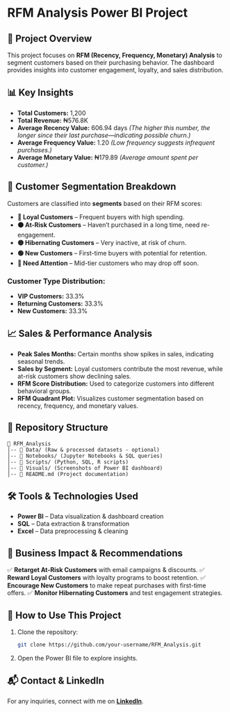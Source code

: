 # RFM Analysis Power BI Project

## 📌 Project Overview
This project focuses on **RFM (Recency, Frequency, Monetary) Analysis** to segment customers based on their purchasing behavior. The dashboard provides insights into customer engagement, loyalty, and sales distribution.

## 📊 Key Insights
- **Total Customers:** 1,200
- **Total Revenue:** ₦576.8K
- **Average Recency Value:** 606.94 days *(The higher this number, the longer since their last purchase—indicating possible churn.)*
- **Average Frequency Value:** 1.20 *(Low frequency suggests infrequent purchases.)*
- **Average Monetary Value:** ₦179.89 *(Average amount spent per customer.)*

## 📌 Customer Segmentation Breakdown
Customers are classified into **segments** based on their RFM scores:
- **🔵 Loyal Customers** – Frequent buyers with high spending.
- **🟠 At-Risk Customers** – Haven’t purchased in a long time, need re-engagement.
- **🟡 Hibernating Customers** – Very inactive, at risk of churn.
- **🟢 New Customers** – First-time buyers with potential for retention.
- **🔴 Need Attention** – Mid-tier customers who may drop off soon.

### **Customer Type Distribution:**
- **VIP Customers:** 33.3%
- **Returning Customers:** 33.3%
- **New Customers:** 33.3%

## 📈 Sales & Performance Analysis
- **Peak Sales Months:** Certain months show spikes in sales, indicating seasonal trends.
- **Sales by Segment:** Loyal customers contribute the most revenue, while at-risk customers show declining sales.
- **RFM Score Distribution:** Used to categorize customers into different behavioral groups.
- **RFM Quadrant Plot:** Visualizes customer segmentation based on recency, frequency, and monetary values.

## 📂 Repository Structure
```
📁 RFM_Analysis
│-- 📁 Data/ (Raw & processed datasets - optional)
│-- 📁 Notebooks/ (Jupyter Notebooks & SQL queries)
│-- 📁 Scripts/ (Python, SQL, R scripts)
│-- 📁 Visuals/ (Screenshots of Power BI dashboard)
│-- 📄 README.md (Project documentation)
```

## 🛠 Tools & Technologies Used
- **Power BI** – Data visualization & dashboard creation
- **SQL** – Data extraction & transformation
- **Excel** – Data preprocessing & cleaning

## 📌 Business Impact & Recommendations
✅ **Retarget At-Risk Customers** with email campaigns & discounts.
✅ **Reward Loyal Customers** with loyalty programs to boost retention.
✅ **Encourage New Customers** to make repeat purchases with first-time offers.
✅ **Monitor Hibernating Customers** and test engagement strategies.

## 🔗 How to Use This Project
1. Clone the repository:  
   ```bash
   git clone https://github.com/your-username/RFM_Analysis.git
   ```
2. Open the Power BI file to explore insights.

## 📬 Contact & LinkedIn
For any inquiries, connect with me on **[LinkedIn](www.linkedin.com/in/taiwogbadamosi-180854131/)**.

